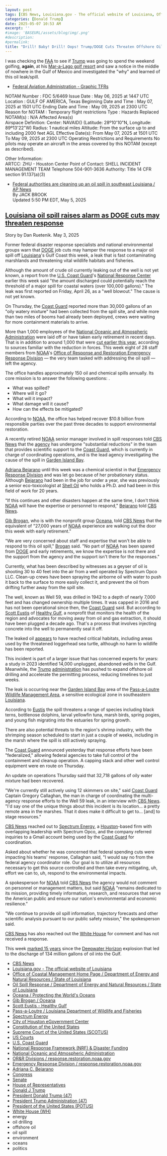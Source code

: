 ```yaml
---
layout: post
tags: [CBS News, Louisiana.gov - The official website of Louisiana, Office of Coastal Management Home Page / Department of Energy and Natural Resources / State of Louisiana, Oil Spill Response / Department of Energy and Natural Resources / State of Louisiana, OR&R Divisions / response.restoration.noaa.gov, Constitution of the United States, Supreme Court of the United States (SCOTUS), US Courts, Congress, Senate, House of Representatives, Donald J Trump, President Donald Trump (47), President Trump Administration (47), President of the United States (POTUS), White House (WH), U.S. Coast Guard, National Response Framework (NRF) & Disaster Funding, Adriana C. Bejarano, Emergency Response Division / response.restoration.noaa.gov, Oceana / Protecting the World’s Oceans, Gib Brogan / Oceana, Scott Eustis - Healthy Gulf, Pass-a-Loutre / Louisiana Department of Wildlife and Fisheries, Spectrum Energy, City of Houston eGovernment Center, energy, oil drilling, offshore oil, oil spill, environment, oceans, politics]
categories: [Donald Trump]
date: 2025-05-07 10:53 AM
excerpt: ''
#image: 'BASEURL/assets/blog/img/.png'
#description:
#permalink:
title: "Drill! Baby! Drill! Oops! Trump/DOGE Cuts Threaten Offshore Oil Spill Recovery, Cleanup Efforts"
---
```


I was checking the [FAA](https://www.faa.gov/) to see if [Trump](https://www.donaldjtrump.com/) was going to spend the weekend golfing, **again**, at his [Mar-a-Lago golf resort](https://www.maralagoclub.com/) and saw a notice in the middle of nowhere in the Gulf of Mexico and investigated the "why" and learned of this oil leak/spill.

- [Federal Aviation Administration - Graphic TFRs](https://tfr.faa.gov/tfr3/?page=detail_5_6469)

NOTAM Number :	FDC 5/6469
Issue Date :	May 06, 2025 at 1447 UTC
Location :	GULF OF AMERICA, Texas
Beginning Date and Time :	May 07, 2025 at 1501 UTC
Ending Date and Time :	May 09, 2025 at 2300 UTC
Reason for NOTAM :	Temporary flight restrictions
Type :	Hazards
Replaced NOTAM(s) :	N/A
Affected Area(s)	
Airspace Definition:
Center:	NAVAID() (Latitude: 28º10'10"N, Longitude: 89º13'22"W)
Radius:	1 nautical miles
Altitude:	From the surface up to and including 2000 feet AGL
Effective Date(s):
From May 07, 2025 at 1501 UTC
To May 09, 2025 at 2300 UTC
Operating Restrictions and Requirements	
No pilots may operate an aircraft in the areas covered by this NOTAM (except as described).

Other Information:	
ARTCC:	ZHU - Houston Center
Point of Contact:	SHELL INCIDENT MANAGEMENT TEAM
Telephone 504-901-3636
Authority:	Title 14 CFR section 91.137(a)(3)
		
- [Federal authorities are cleaning up an oil spill in southeast Louisiana / AP News](https://apnews.com/article/oil-spill-louisiana-plaquemines-parish-spectrum-7fdc4ce152bd18169e48f801ef98f72b)<br />By  JACK BROOK<br />Updated 5:50 PM EDT, May 5, 2025

## [Louisiana oil spill raises alarm as DOGE cuts may threaten response](https://www.cbsnews.com/news/oil-spill-louisiana-gulf-coast-doge-cuts/)

Story by Dan Ruetenik. May 3, 2025

Former federal disaster response specialists and national environmental groups warn that [DOGE](https://www.cbsnews.com/news/100-days-of-doge-elon-musk-trump/?ftag=MSF0951a18) job cuts may hamper the response to a major oil spill off [Louisiana](https://www.louisiana.gov/)'s Gulf Coast this week, a leak that is fast contaminating marshlands and threatening vital wildlife habitats and fisheries.

Although the amount of crude oil currently leaking out of the well is not yet known, a report from the [U.S. Coast Guard](https://www.uscg.mil/)'s [National Response Center](https://www.uscg.mil/Mariners/National-Pollution-Funds-Center/About-NPFC/NRF-Disaster-Funding/) earlier this week said "the amount discharged could potentially reach the threshold of a major spill for coastal waters (over 100,000 gallons)." The leak was first reported on Friday, April 26, as a "well blowout." The cause is not yet known. 

On Thursday, the [Coast Guard](https://www.uscg.mil/) reported more than 30,000 gallons of an "oily watery mixture" had been collected from the spill site, and while more than two miles of booms had already been deployed, crews were waiting for more containment materials to arrive. 

More than 1,000 employees of the [National Oceanic and Atmospheric Administration](https://www.cbsnews.com/news/noaa-budget-cut-climate-research-draft-proposal/?ftag=MSF0951a18) were laid off or have taken early retirement in recent days. That is in addition to around 1,000 that were [cut earlier this year](https://www.cbsnews.com/news/noaa-potentially-cut-more-than-1000-additional-employees-doge/?ftag=MSF0951a18), according to sources familiar with the reduction in forces. This week eight of 28 staff members from [NOAA](https://www.noaa.gov/)'s [Office of Response and Restoration Emergency Response Division](https://response.restoration.noaa.gov/about/divisions) — the very team tasked with addressing the oil spill — left the agency. 

The office handles approximately 150 oil and chemical spills annually. Its core mission is to answer the following questions: .

- What was spilled? 
- Where will it go? 
- What will it impact? 
- What damage will it cause? 
- How can the effects be mitigated? 

According to [NOAA](https://www.noaa.gov/), the office has helped recover $10.8 billion from responsible parties over the past three decades to support environmental restoration.

A recently retired [NOAA](https://www.noaa.gov/) senior manager involved in spill responses told [CBS News](https://www.cbsnews.com/) that the [agency](https://www.noaa.gov/) has undergone "substantial reductions" in the team that provides scientific support to the [Coast Guard](https://www.uscg.mil/), which is currently in charge of coordinating operations, and is the lead agency investigating the cause of the spill in [Garden Island Bay](https://www.dnr.louisiana.gov/assets/docs/losco/GRP_Plaquemines_Parish.pdf). 

[Adriana Bejarano](https://www.linkedin.com/in/adriana-c-bejarano-9010a3a1/) until this week was a chemical scientist in that [Emergency Response Division](https://response.restoration.noaa.gov/about/divisions/emergency-response-division) and was let go because of her probationary status. Although [Bejarano](https://www.linkedin.com/in/adriana-c-bejarano-9010a3a1/) had been in the job for under a year, she was previously a senior eco-toxicologist at [Shell Oil](https://www.shell.com/) who holds a Ph.D. and had been in this field of work for 20 years.

"If this continues and other disasters happen at the same time, I don't think [NOAA](https://www.noaa.gov/) will have the expertise or personnel to respond," [Bejarano](https://www.linkedin.com/in/adriana-c-bejarano-9010a3a1/) told [CBS News](https://www.cbsnews.com/).

[Gib Brogan](https://oceana.org/people-partners/gib-brogan/), who is with the nonprofit group [Oceana](https://oceana.org/homepage/home/), told [CBS News](https://www.cbsnews.com/) that the equivalent of "27,000 years of [NOAA](https://www.noaa.gov/) experience are walking out the door this week with early retirement."

"We are very concerned about staff and expertise that won't be able to respond to this oil spill," [Brogan](https://oceana.org/people-partners/gib-brogan/) said. "No part of [NOAA](https://www.noaa.gov/) has been spared from [DOGE](https://www.doge.gov/) and early retirements, we know the expertise is not there and the support from the agency and the support isn't there for the responses." 

Currently, what has been described by witnesses as a geyser of oil is shooting 30 to 40 feet into the air from a well operated by Spectrum Opco LLC. Clean-up crews have been spraying the airborne oil with water to push it back to the surface to more easily collect it, and prevent the oil from drifting further away from the spill site. 

The well, known as Well 59, was drilled in 1942 to a depth of nearly 7,000 feet and has changed ownership multiple times. It was capped in 2016 and has not been operational since then, the [Coast Guard](https://www.uscg.mil/) said. But according to [Scott Eustis](https://healthygulf.org/team-member/scott-eustis/) of [Healthy Gulf](https://healthygulf.org/?ftag=MSF0951a18), a nonprofit that monitors the health of the region and advocates for moving away from oil and gas extraction, it should have been plugged a decade ago. That's a process that involves injecting concrete into the well to permanently seal it off. 

The leaked oil [appears](https://erma.noaa.gov/gulfofamerica#layers=1+32420+55415+55419+55430+55439+48258&x=-89.20101&y=29.00852&z=11&panel=layer?ftag=MSF0951a18) to have reached critical habitats, including areas used by the threatened loggerhead sea turtle, although no harm to wildlife has been reported. 

This incident is part of a larger issue that has concerned experts for years: a study in 2023 identified 14,000 unplugged, abandoned wells in the Gulf. Meanwhile, the [Trump](https://www.donaldjtrump.com/) [administration](https://www.whitehouse.gov/administration/) has pushed to expand offshore oil drilling and accelerate the permitting process, reducing timelines to just weeks. 

The leak is occurring near the [Garden Island Bay](https://www.dnr.louisiana.gov/assets/docs/losco/GRP_Plaquemines_Parish.pdf) area of the [Pass-a-Loutre Wildlife Management Area](https://www.wlf.louisiana.gov/page/passaloutre), a sensitive ecological zone in southeastern [Louisiana](https://www.louisiana.gov/).

According to [Eustis](https://healthygulf.org/team-member/scott-eustis/) the spill threatens a range of species including black terns, bottlenose dolphins, larval yellowfin tuna, marsh birds, spring pogies, and young fish migrating into the estuaries for spring growth.

There are also potential threats to the region's shrimp industry, with the shrimping season scheduled to start in just a couple of weeks, including in the marsh where the spill is still actively spraying. 

The [Coast Guard](https://www.uscg.mil/) announced yesterday that response efforts have been "federalized," allowing federal agencies to take full control of the containment and cleanup operation. A capping stack and other well control equipment were en route on Thursday.

An update on operations Thursday said that 32,718 gallons of oily water mixture had been recovered. 

"We're currently still actively using 12 skimmers on site," said [Coast Guard](https://www.uscg.mil/) Captain Gregory Callaghan, the man in charge of coordinating the multi-agency response efforts to the Well 59 leak, in an interview with [CBS News](https://www.cbsnews.com/). "I'd say one of the unique things about this incident is its location… a pretty remote area in the marshes. That it does make it difficult to get to… [and] to stage resources."

[CBS News](https://www.cbsnews.com/) reached out to [Spectrum Energy](https://spectrumenergyllc.com/), a [Houston](https://www.houstontx.gov/)-based firm with overlapping leadership with Spectrum Opco, and the company referred inquiries to a Gmail account being used by the [Coast Guard](https://www.uscg.mil/) for coordination.

Asked about whether he was concerned that federal spending cuts were impacting his teams' response, Callaghan said, "I would say no from the federal agency coordinator role. Our goal is to utilize all resources necessary to get this source controlled and then take every mitigating, uh, effort we can to, uh, respond to the environmental impacts. 

A spokesperson for [NOAA](https://www.noaa.gov/) told [CBS News](https://www.cbsnews.com/) the agency would not comment on personnel or management matters, but said [NOAA](https://www.noaa.gov/) "remains dedicated to its mission, providing timely information, research, and resources that serve the American public and ensure our nation's environmental and economic resilience." 

"We continue to provide oil spill information, trajectory forecasts and other scientific analysis pursuant to our public safety mission," the spokesperson said. 

[CBS News](https://www.cbsnews.com/) has also reached out the [White House](https://www.whitehouse.gov/) for comment and has not received a response. 

This week [marked 15 years](https://www.cbsnews.com/news/deepwater-horizon-bp-oil-spill-marine-recovery-louisiana-coast/?ftag=MSF0951a18) since the [Deepwater Horizon](https://www.cbsnews.com/tag/deepwater-horizon/?ftag=MSF0951a18) explosion that led to the discharge of 134 million gallons of oil into the Gulf. 

- [CBS News](https://www.cbsnews.com/)
- [Louisiana.gov - The official website of Louisiana](https://www.louisiana.gov/)
- [Office of Coastal Management Home Page / Department of Energy and Natural Resources / State of Louisiana](https://www.dnr.louisiana.gov/page/office-of-coastal-management-home-page)
- [Oil Spill Response / Department of Energy and Natural Resources / State of Louisiana](https://www.dnr.louisiana.gov/page/oil-spill-response)
- [Oceana / Protecting the World's Oceans](https://oceana.org/homepage/home/)
- [Gib Brogan / Oceana](https://oceana.org/people-partners/gib-brogan/)
- [Scott Eustis - Healthy Gulf](https://healthygulf.org/team-member/scott-eustis/)
- [Pass-a-Loutre / Louisiana Department of Wildlife and Fisheries](https://www.wlf.louisiana.gov/page/passaloutre)
- [Spectrum Energy ](https://spectrumenergyllc.com/)
- [City of Houston eGovernment Center](https://www.houstontx.gov/)
- [Constitution of the United States](https;//constitution.congress.gov/)
- [Supreme Court of the United States (SCOTUS)](https;//www.supremecourt.gov/)
- [US Courts](https://www.uscourts.gov/)
- [U.S. Coast Guard](https://www.uscg.mil/)
- [National Response Framework (NRF) & Disaster Funding](https://www.uscg.mil/Mariners/National-Pollution-Funds-Center/About-NPFC/NRF-Disaster-Funding/)
- [National Oceanic and Atmospheric Administration](https://www.noaa.gov/)
- [OR&R Divisions / response.restoration.noaa.gov](https://response.restoration.noaa.gov/about/divisions)
- [Emergency Response Division / response.restoration.noaa.gov](https://response.restoration.noaa.gov/about/divisions/emergency-response-division)
- [Adriana C. Bejarano](https://www.linkedin.com/in/adriana-c-bejarano-9010a3a1/)
- [Congress](https://www.congress.gov/)
- [Senate](https://www.senate.gov/)
- [House of Representatives](https://www.house.gov/)
- [Donald J Trump](https://www.donaldjtrump.com/)
- [President Donald Trump (47)](https://www.whitehouse.gov/administration/donald-j-trump/)
- [President Trump Administration (47)](https://www.whitehouse.gov/administration/)
- [President of the United States (POTUS)](https://www.whitehouse.gov/)
- [White House (WH)](https://www.whitehouse.gov/)
- energy 
- oil drilling 
- offshore oil
- oil spill
- environment 
- oceans 
- politics 
